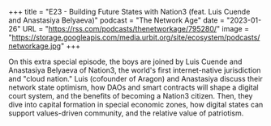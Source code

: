 +++
title = "E23 - Building Future States with Nation3 (feat. Luis Cuende and Anastasiya Belyaeva)"
podcast = "The Network Age"
date = "2023-01-26"
URL = "https://rss.com/podcasts/thenetworkage/795280/"
image = "https://storage.googleapis.com/media.urbit.org/site/ecosystem/podcasts/networkage.jpg"
+++

On this extra special episode, the boys are joined by Luis Cuende and Anastasiya Belyaeva of Nation3, the world's first internet-native jurisdiction and "cloud nation." Luis (cofounder of Aragon) and Anastasiya discuss their network state optimism, how DAOs and smart contracts will shape a digital court system, and the benefits of becoming a Nation3 citizen. Then, they dive into capital formation in special economic zones, how digital states can support values-driven community, and the relative value of patriotism.